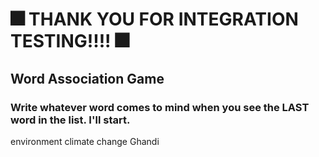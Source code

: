 # 🎆 THANK YOU FOR INTEGRATION TESTING!!!! 🎆

## Word Association Game

### Write whatever word comes to mind when you see the LAST word in the list. I'll start.

environment
climate
change
Ghandi
